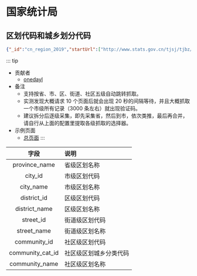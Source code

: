 # 国家统计局
## 区划代码和城乡划分代码
```json
{"_id":"cn_region_2019","startUrl":["http://www.stats.gov.cn/tjsj/tjbz/tjyqhdmhcxhfdm/2019/index.html"],"selectors":[{"id":"province_name","type":"SelectorLink","parentSelectors":["_root"],"selector":"tr:nth-of-type(n+4) a","multiple":true,"delay":0},{"id":"city","type":"SelectorElement","parentSelectors":["province"],"selector":"tr.citytr:nth-of-type(n+2)","multiple":true,"delay":0},{"id":"city_id","type":"SelectorText","parentSelectors":["city"],"selector":"td:nth-of-type(1)","multiple":false,"regex":"","delay":0},{"id":"city_name","type":"SelectorLink","parentSelectors":["city"],"selector":"td:nth-of-type(2) a","multiple":false,"delay":0},{"id":"district","type":"SelectorElement","parentSelectors":["city_name"],"selector":"tr.countytr:nth-of-type(n+2)","multiple":true,"delay":0},{"id":"district_id","type":"SelectorText","parentSelectors":["district"],"selector":"td:nth-of-type(1)","multiple":false,"regex":"","delay":0},{"id":"district_name","type":"SelectorLink","parentSelectors":["district"],"selector":"td:nth-of-type(2) a","multiple":false,"delay":0},{"id":"street","type":"SelectorElement","parentSelectors":["district_name"],"selector":"tr.towntr:nth-of-type(n+2)","multiple":true,"delay":0},{"id":"street_id","type":"SelectorText","parentSelectors":["street"],"selector":"td:nth-of-type(1)","multiple":false,"regex":"","delay":0},{"id":"street_name","type":"SelectorLink","parentSelectors":["street"],"selector":"td:nth-of-type(2) a","multiple":false,"delay":0},{"id":"community","type":"SelectorElement","parentSelectors":["street_name"],"selector":"tr.villagetr:nth-of-type(n+2)","multiple":true,"delay":0},{"id":"community_id","type":"SelectorText","parentSelectors":["community"],"selector":"td:nth-of-type(1)","multiple":false,"regex":"","delay":0},{"id":"community_cat_id","type":"SelectorText","parentSelectors":["community"],"selector":"td:nth-of-type(2)","multiple":false,"regex":"","delay":0},{"id":"community_name","type":"SelectorText","parentSelectors":["community"],"selector":"td:nth-of-type(3)","multiple":false,"regex":"","delay":0}]}
```

::: tip
- 贡献者
    - [onedayl](https://github.com/onedayl)
- 备注
  - 支持按省、市、区、街道、社区五级自动跳转抓取。
  - 实测发现大概请求 10 个页面后就会出现 20 秒的间隔等待，并且大概抓取一个市级所有记录（3000 条左右）就出现验证码。
  - 建议拆分后逐级采集，即先采集省，然后到市，依次类推，最后再合并，请自行从上面的配置里提取各级抓取的选择器。
- 示例页面
  - [总页面](http://www.stats.gov.cn/tjsj/tjbz/tjyqhdmhcxhfdm/2019/index.html)
:::

|字段|说明|
|:-:|:-|
|province_name|省级区划名称|
|city_id|市级区划代码|
|city_name|市级区划名称|
|district_id|区级区划代码|
|district_name|区级区划名称|
|street_id|街道级区划代码|
|street_name|街道级区划名称|
|community_id|社区级区划代码|
|community_cat_id|社区级区划城乡分类代码|
|community_name|社区级区划名称|